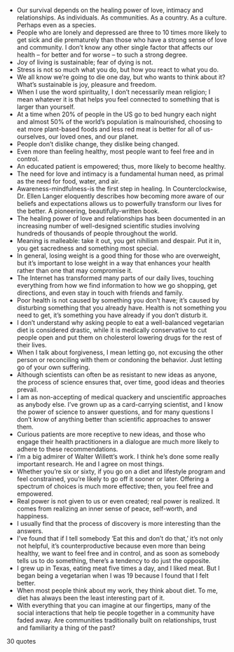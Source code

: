  - Our survival depends on the healing power of love, intimacy and relationships. As individuals. As communities. As a country. As a culture. Perhaps even as a species.
 - People who are lonely and depressed are three to 10 times more likely to get sick and die prematurely than those who have a strong sense of love and community. I don’t know any other single factor that affects our health – for better and for worse – to such a strong degree.
 - Joy of living is sustainable; fear of dying is not.
 - Stress is not so much what you do, but how you react to what you do.
 - We all know we’re going to die one day, but who wants to think about it? What’s sustainable is joy, pleasure and freedom.
 - When I use the word spirituality, I don’t necessarily mean religion; I mean whatever it is that helps you feel connected to something that is larger than yourself.
 - At a time when 20% of people in the US go to bed hungry each night and almost 50% of the world’s population is malnourished, choosing to eat more plant-based foods and less red meat is better for all of us-ourselves, our loved ones, and our planet.
 - People don’t dislike change, they dislike being changed.
 - Even more than feeling healthy, most people want to feel free and in control.
 - An educated patient is empowered; thus, more likely to become healthy.
 - The need for love and intimacy is a fundamental human need, as primal as the need for food, water, and air.
 - Awareness-mindfulness-is the first step in healing. In Counterclockwise, Dr. Ellen Langer eloquently describes how becoming more aware of our beliefs and expectations allows us to powerfully transform our lives for the better. A pioneering, beautifully-written book.
 - The healing power of love and relationships has been documented in an increasing number of well-designed scientific studies involving hundreds of thousands of people throughout the world.
 - Meaning is malleable: take it out, you get nihilism and despair. Put it in, you get sacredness and something most special.
 - In general, losing weight is a good thing for those who are overweight, but it’s important to lose weight in a way that enhances your health rather than one that may compromise it.
 - The Internet has transformed many parts of our daily lives, touching everything from how we find information to how we go shopping, get directions, and even stay in touch with friends and family.
 - Poor health is not caused by something you don’t have; it’s caused by disturbing something that you already have. Health is not something you need to get, it’s something you have already if you don’t disturb it.
 - I don’t understand why asking people to eat a well-balanced vegetarian diet is considered drastic, while it is medically conservative to cut people open and put them on cholesterol lowering drugs for the rest of their lives.
 - When I talk about forgiveness, I mean letting go, not excusing the other person or reconciling with them or condoning the behavior. Just letting go of your own suffering.
 - Although scientists can often be as resistant to new ideas as anyone, the process of science ensures that, over time, good ideas and theories prevail.
 - I am as non-accepting of medical quackery and unscientific approaches as anybody else. I’ve grown up as a card-carrying scientist, and I know the power of science to answer questions, and for many questions I don’t know of anything better than scientific approaches to answer them.
 - Curious patients are more receptive to new ideas, and those who engage their health practitioners in a dialogue are much more likely to adhere to these recommendations.
 - I’m a big admirer of Walter Willett’s work. I think he’s done some really important research. He and I agree on most things.
 - Whether you’re six or sixty, if you go on a diet and lifestyle program and feel constrained, you’re likely to go off it sooner or later. Offering a spectrum of choices is much more effective; then, you feel free and empowered.
 - Real power is not given to us or even created; real power is realized. It comes from realizing an inner sense of peace, self-worth, and happiness.
 - I usually find that the process of discovery is more interesting than the answers.
 - I’ve found that if I tell somebody ‘Eat this and don’t do that,’ it’s not only not helpful, it’s counterproductive because even more than being healthy, we want to feel free and in control, and as soon as somebody tells us to do something, there’s a tendency to do just the opposite.
 - I grew up in Texas, eating meat five times a day, and I liked meat. But I began being a vegetarian when I was 19 because I found that I felt better.
 - When most people think about my work, they think about diet. To me, diet has always been the least interesting part of it.
 - With everything that you can imagine at our fingertips, many of the social interactions that help tie people together in a community have faded away. Are communities traditionally built on relationships, trust and familiarity a thing of the past?

30 quotes